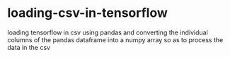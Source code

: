 # loading-csv-in-tensorflow
loading tensorflow in csv using pandas and converting the individual columns of the pandas dataframe into a numpy array so as to process the data in the csv
